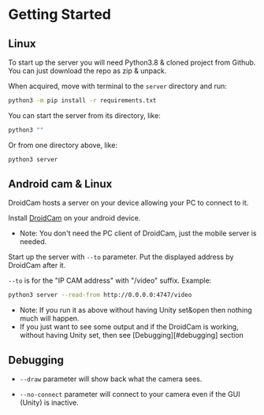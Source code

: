 # Getting Started

## Linux

To start up the server you will need Python3.8 & cloned project from Github.
You can just download the repo as zip & unpack.

When acquired, move with terminal to the `server` directory and run:

```sh
python3 -m pip install -r requirements.txt
```

You can start the server from its directory, like:
```sh
python3 ""
```
Or from one directory above, like:
```py
python3 server
```

## Android cam & Linux

DroidCam hosts a server on your device allowing your PC to connect to it.

Install [DroidCam](https://www.dev47apps.com/) on your android device.

- Note: You don't need the PC client of DroidCam, just the mobile server is needed.

Start up the server with `--to` parameter. Put the displayed address by DroidCam after it.

`--to` is for the "IP CAM address" with "/video" suffix. Example:

```sh
python3 server --read-from http://0.0.0.0:4747/video
```

- Note: If you run it as above without having Unity set&open then nothing much will happen.
- If you just want to see some output and if the DroidCam is working, without having Unity set, then see  [Debugging][#debugging] section

## Debugging

- `--draw` parameter will show back what the camera sees.

- `--no-connect` parameter will connect to your camera even if the GUI (Unity) is inactive.
